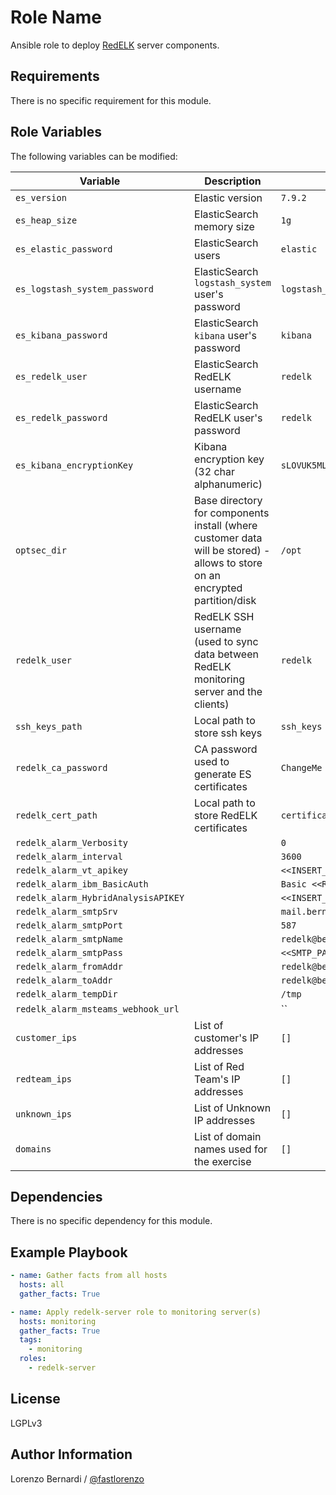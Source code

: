 Role Name
=========

Ansible role to deploy [RedELK](https://github.com/outflanknl/RedELK/) server components.

Requirements
------------

There is no specific requirement for this module.

Role Variables
--------------

The following variables can be modified:

| Variable | Description | Default value |
|----------|-------------|---------------|
| `es_version` | Elastic version | `7.9.2` |
| `es_heap_size` | ElasticSearch memory size | `1g` |
| `es_elastic_password` | ElasticSearch users | `elastic` |
| `es_logstash_system_password` | ElasticSearch `logstash_system` user's password | `logstash_system` |
| `es_kibana_password` | ElasticSearch `kibana` user's password | `kibana` |
| `es_redelk_user` | ElasticSearch RedELK username | `redelk` |
| `es_redelk_password` | ElasticSearch RedELK user's password | `redelk` |
| `es_kibana_encryptionKey` | Kibana encryption key (32 char alphanumeric) | `sLOVUK5MLv0VDhKsMlQcjgAaSMLXLLVy` |
| `optsec_dir` | Base directory for components install (where customer data will be stored) - allows to store on an encrypted partition/disk | `/opt` |
| `redelk_user` | RedELK SSH username (used to sync data between RedELK monitoring server and the clients) | `redelk` |
| `ssh_keys_path` | Local path to store ssh keys | `ssh_keys` |
| `redelk_ca_password` | CA password used to generate ES certificates | `ChangeMe` |
| `redelk_cert_path` | Local path to store RedELK certificates | `certificates/redelk` |
| `redelk_alarm_Verbosity` |  | `0` |
| `redelk_alarm_interval` |  | `3600` |
| `redelk_alarm_vt_apikey` |  | `<<INSERT_API_KEY>>` |
| `redelk_alarm_ibm_BasicAuth` |  | `Basic <<REPLACE>>` |
| `redelk_alarm_HybridAnalysisAPIKEY` |  | `<<INSERT_API_KEY>>` |
| `redelk_alarm_smtpSrv` |  | `mail.bernardi.be` |
| `redelk_alarm_smtpPort` |  | `587` |
| `redelk_alarm_smtpName` |  | `redelk@bernardi.be` |
| `redelk_alarm_smtpPass` |  | `<<SMTP_PASS>>` |
| `redelk_alarm_fromAddr` |  | `redelk@bernardi.be` |
| `redelk_alarm_toAddr` |  | `redelk@bernardi.be` |
| `redelk_alarm_tempDir` |  | `/tmp` |
| `redelk_alarm_msteams_webhook_url` |  | `` |
| `customer_ips` | List of customer's IP addresses | `[]` |
| `redteam_ips` | List of Red Team's IP addresses | `[]` |
| `unknown_ips` | List of Unknown IP addresses | `[]` |
| `domains` | List of domain names used for the exercise | `[]` |

Dependencies
------------

There is no specific dependency for this module.

Example Playbook
----------------

```yaml
- name: Gather facts from all hosts
  hosts: all
  gather_facts: True

- name: Apply redelk-server role to monitoring server(s)
  hosts: monitoring
  gather_facts: True
  tags:
    - monitoring
  roles:
    - redelk-server
```

License
-------

LGPLv3

Author Information
------------------

Lorenzo Bernardi / [@fastlorenzo](https://twitter.com/fastlorenzo)
